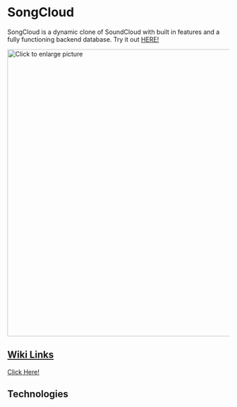 # SongCloud

SongCloud is a dynamic clone of SoundCloud with built in features and a fully functioning backend database. Try it out [HERE!](https://jb-api-project.herokuapp.com/)

<a href="https://drive.google.com/uc?export=view&id=1N3i7n5Yy9EYf1Cw7eRYl4AEKrCIer-Zf"><img src="https://drive.google.com/uc?export=view&id=1N3i7n5Yy9EYf1Cw7eRYl4AEKrCIer-Zf" style="width: 650px; max-width: 100%; height: auto" title="Click to enlarge picture" />


## Wiki Links

[Click Here!](https://github.com/jbaron94/SongCloud/wiki)

## Technologies
